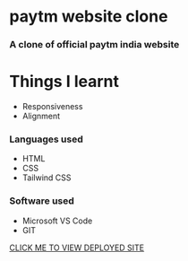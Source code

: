 # paytm website clone

###  A clone of official paytm india website

# Things I learnt

* Responsiveness 
* Alignment

### Languages used

* HTML
* CSS
* Tailwind CSS

### Software used

* Microsoft VS Code
* GIT





[CLICK ME TO VIEW DEPLOYED SITE](https://gilded-sherbet-afac07.netlify.app/)

